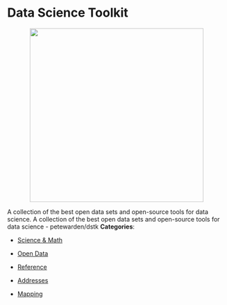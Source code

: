 # Data Science Toolkit

<p align="center">
    <img width="400" src="https://raw.githubusercontent.com/awesome-apis/awesome-apis/apis/data-science-toolkit/logo_256x256.png" />
</p>


A collection of the best open data sets and open-source tools for data science. A collection of the best open data sets and open-source tools for data science - petewarden/dstk
**Categories**:

- [Science & Math](https://github/awesome-apis/awesome-apis#science-and-math)

- [Open Data](https://github/awesome-apis/awesome-apis#open-data)

- [Reference](https://github/awesome-apis/awesome-apis#reference)

- [Addresses](https://github/awesome-apis/awesome-apis#addresses)

- [Mapping](https://github/awesome-apis/awesome-apis#mapping)




